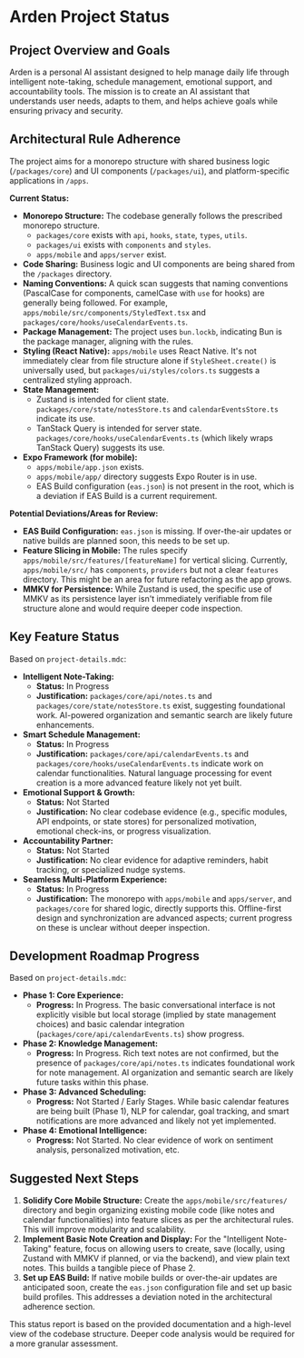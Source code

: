 # Arden Project Status

## Project Overview and Goals

Arden is a personal AI assistant designed to help manage daily life through intelligent note-taking, schedule management, emotional support, and accountability tools. The mission is to create an AI assistant that understands user needs, adapts to them, and helps achieve goals while ensuring privacy and security.

## Architectural Rule Adherence

The project aims for a monorepo structure with shared business logic (`/packages/core`) and UI components (`/packages/ui`), and platform-specific applications in `/apps`.

**Current Status:**

*   **Monorepo Structure:** The codebase generally follows the prescribed monorepo structure.
    *   `packages/core` exists with `api`, `hooks`, `state`, `types`, `utils`.
    *   `packages/ui` exists with `components` and `styles`.
    *   `apps/mobile` and `apps/server` exist.
*   **Code Sharing:** Business logic and UI components are being shared from the `/packages` directory.
*   **Naming Conventions:** A quick scan suggests that naming conventions (PascalCase for components, camelCase with `use` for hooks) are generally being followed. For example, `apps/mobile/src/components/StyledText.tsx` and `packages/core/hooks/useCalendarEvents.ts`.
*   **Package Management:** The project uses `bun.lockb`, indicating Bun is the package manager, aligning with the rules.
*   **Styling (React Native):** `apps/mobile` uses React Native. It's not immediately clear from file structure alone if `StyleSheet.create()` is universally used, but `packages/ui/styles/colors.ts` suggests a centralized styling approach.
*   **State Management:**
    *   Zustand is intended for client state. `packages/core/state/notesStore.ts` and `calendarEventsStore.ts` indicate its use.
    *   TanStack Query is intended for server state. `packages/core/hooks/useCalendarEvents.ts` (which likely wraps TanStack Query) suggests its use.
*   **Expo Framework (for mobile):**
    *   `apps/mobile/app.json` exists.
    *   `apps/mobile/app/` directory suggests Expo Router is in use.
    *   EAS Build configuration (`eas.json`) is not present in the root, which is a deviation if EAS Build is a current requirement.

**Potential Deviations/Areas for Review:**

*   **EAS Build Configuration:** `eas.json` is missing. If over-the-air updates or native builds are planned soon, this needs to be set up.
*   **Feature Slicing in Mobile:** The rules specify `apps/mobile/src/features/[featureName]` for vertical slicing. Currently, `apps/mobile/src/` has `components`, `providers` but not a clear `features` directory. This might be an area for future refactoring as the app grows.
*   **MMKV for Persistence:** While Zustand is used, the specific use of MMKV as its persistence layer isn't immediately verifiable from file structure alone and would require deeper code inspection.

## Key Feature Status

Based on `project-details.mdc`:

*   **Intelligent Note-Taking:**
    *   **Status:** In Progress
    *   **Justification:** `packages/core/api/notes.ts` and `packages/core/state/notesStore.ts` exist, suggesting foundational work. AI-powered organization and semantic search are likely future enhancements.
*   **Smart Schedule Management:**
    *   **Status:** In Progress
    *   **Justification:** `packages/core/api/calendarEvents.ts` and `packages/core/hooks/useCalendarEvents.ts` indicate work on calendar functionalities. Natural language processing for event creation is a more advanced feature likely not yet built.
*   **Emotional Support & Growth:**
    *   **Status:** Not Started
    *   **Justification:** No clear codebase evidence (e.g., specific modules, API endpoints, or state stores) for personalized motivation, emotional check-ins, or progress visualization.
*   **Accountability Partner:**
    *   **Status:** Not Started
    *   **Justification:** No clear evidence for adaptive reminders, habit tracking, or specialized nudge systems.
*   **Seamless Multi-Platform Experience:**
    *   **Status:** In Progress
    *   **Justification:** The monorepo with `apps/mobile` and `apps/server`, and `packages/core` for shared logic, directly supports this. Offline-first design and synchronization are advanced aspects; current progress on these is unclear without deeper inspection.

## Development Roadmap Progress

Based on `project-details.mdc`:

*   **Phase 1: Core Experience:**
    *   **Progress:** In Progress. The basic conversational interface is not explicitly visible but local storage (implied by state management choices) and basic calendar integration (`packages/core/api/calendarEvents.ts`) show progress.
*   **Phase 2: Knowledge Management:**
    *   **Progress:** In Progress. Rich text notes are not confirmed, but the presence of `packages/core/api/notes.ts` indicates foundational work for note management. AI organization and semantic search are likely future tasks within this phase.
*   **Phase 3: Advanced Scheduling:**
    *   **Progress:** Not Started / Early Stages. While basic calendar features are being built (Phase 1), NLP for calendar, goal tracking, and smart notifications are more advanced and likely not yet implemented.
*   **Phase 4: Emotional Intelligence:**
    *   **Progress:** Not Started. No clear evidence of work on sentiment analysis, personalized motivation, etc.

## Suggested Next Steps

1.  **Solidify Core Mobile Structure:** Create the `apps/mobile/src/features/` directory and begin organizing existing mobile code (like notes and calendar functionalities) into feature slices as per the architectural rules. This will improve modularity and scalability.
2.  **Implement Basic Note Creation and Display:** For the "Intelligent Note-Taking" feature, focus on allowing users to create, save (locally, using Zustand with MMKV if planned, or via the backend), and view plain text notes. This builds a tangible piece of Phase 2.
3.  **Set up EAS Build:** If native mobile builds or over-the-air updates are anticipated soon, create the `eas.json` configuration file and set up basic build profiles. This addresses a deviation noted in the architectural adherence section.

This status report is based on the provided documentation and a high-level view of the codebase structure. Deeper code analysis would be required for a more granular assessment.
